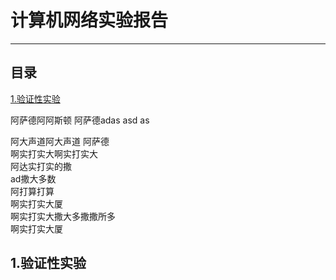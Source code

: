 # 计算机网络实验报告  

---

## 目录  
[1.验证性实验](#1.验证性实验)

  
  
  
阿萨德阿阿斯顿
阿萨德adas asd
as

阿大声道阿大声道
阿萨德  
啊实打实大啊实打实大   
阿达实打实的撒  
ad撒大多数  
阿打算打算  
啊实打实大厦  
啊实打实大撒大多撒撒所多  
啊实打实大厦  


## 1.验证性实验